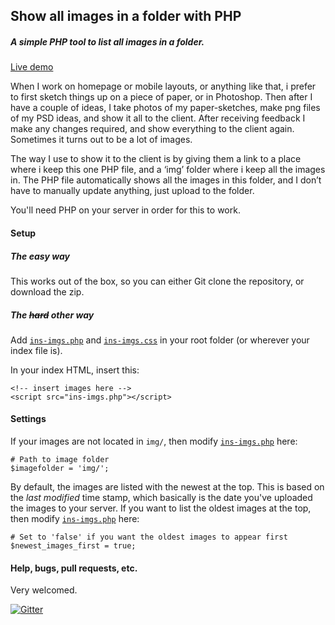 Show all images in a folder with PHP
------------------------------------

##### A simple PHP tool to list all images in a folder.

[Live demo](http://pe.ngu.in/show-all-images-in-a-folder-with-php/)

When I work on homepage or mobile layouts, or anything like that, i prefer to first sketch things up on a piece of paper, or in Photoshop. Then after I have a couple of ideas, I take photos of my paper-sketches, make png files of my PSD ideas, and show it all to the client. After receiving feedback I make any changes required, and show everything to the client again. Sometimes it turns out to be a lot of images.

The way I use to show it to the client is by giving them a link to a place where i keep this one PHP file, and a ‘img’ folder where i keep all the images in. The PHP file automatically shows all the images in this folder, and I don’t have to manually update anything, just upload to the folder.

You'll need PHP on your server in order for this to work.

#### Setup
##### The easy way
This works out of the box, so you can either Git clone the repository, or download the zip.

##### The <del>hard</del> <i>other</i> way
Add [`ins-imgs.php`](https://github.com/mikelothar/show-all-images-in-a-folder-with-php/blob/master/ins-imgs.php) and [`ins-imgs.css`](https://github.com/mikelothar/show-all-images-in-a-folder-with-php/blob/master/ins-imgs.css) in your root folder (or wherever your index file is).

In your index HTML, insert this:

    <!-- insert images here -->
    <script src="ins-imgs.php"></script>


#### Settings
If your images are not located in `img/`, then modify [`ins-imgs.php`](https://github.com/mikelothar/show-all-images-in-a-folder-with-php/blob/master/ins-imgs.php) here:
    
    # Path to image folder
    $imagefolder = 'img/';

By default, the images are listed with the newest at the top. This is based on the _last modified_ time stamp, which basically is the date you've uploaded the images to your server. If you want to list the oldest images at the top, then modify [`ins-imgs.php`](https://github.com/mikelothar/show-all-images-in-a-folder-with-php/blob/master/ins-imgs.php) here:

    # Set to 'false' if you want the oldest images to appear first
    $newest_images_first = true;

#### Help, bugs, pull requests, etc.
Very welcomed.

[![Gitter](https://badges.gitter.im/Join%20Chat.svg)](https://gitter.im/mikelothar/show-all-images-in-a-folder-with-php?utm_source=badge&utm_medium=badge&utm_campaign=pr-badge&utm_content=badge)
